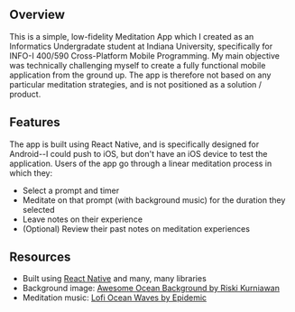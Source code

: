 ## Overview

This is a simple, low-fidelity Meditation App which I created as an Informatics Undergradate student at Indiana University, specifically for INFO-I 400/590 Cross-Platform Mobile Programming. My main objective was technically challenging myself to create a fully functional mobile application from the ground up. The app is therefore not based on any particular meditation strategies, and is not positioned as a solution / product.

## Features

The app is built using React Native, and is specifically designed for Android--I could push to iOS, but don't have an iOS device to test the application. Users of the app go through a linear meditation process in which they:

-   Select a prompt and timer
-   Meditate on that prompt (with background music) for the duration they selected
-   Leave notes on their experience
-   (Optional) Review their past notes on meditation experiences

## Resources

-   Built using [React Native](https://reactnative.dev/) and many, many libraries
-   Background image: [Awesome Ocean Background by Riski Kurniawan](https://www.vecteezy.com/vector-art/274806-awesome-ocean-background-vector)
-   Meditation music: [Lofi Ocean Waves by Epidemic](https://www.youtube.com/watch?v=mXfviTIsTz4&ab_channel=Epidemic)
